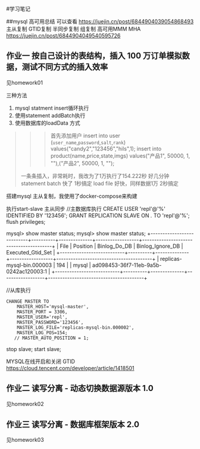 #学习笔记

##mysql 高可用总结
可以查看  https://juejin.cn/post/6844904039054868493
主从复制  GTID复制  半同步复制 组复制  高可用MMM MHA
https://juejin.cn/post/6844904049540595726

## 作业一 按自己设计的表结构，插入 100 万订单模拟数据，测试不同方式的插入效率

见homework01

三种方法 
1. mysql statment insert循环执行
2. 使用statement addBatch执行
3. 使用数据库的loadData 方式

>>> 首先添加用户
> insert into user (`user_name`,`password`,`salt`,`rank`) values("candy2","123456","hils",1);
> insert into product(name,price,state,imgs) values("产品1", 50000, 1, ""),("产品2", 50000, 1, "");
>
>
>一条条插入，非常耗时，我改为了1万执行了154.222秒 好几分钟
>statement batch 快了 1秒搞定
>load file 好快，同样数据1万 2秒搞定
>

搭建mysql 主从复制，我使用了docker-compose来构建

执行start-slave 主从同步
//主数据库执行
CREATE USER 'repl'@'%' IDENTIFIED BY '123456';
GRANT REPLICATION SLAVE ON *.* TO 'repl'@'%';
flush privileges;

mysql> show master status;
mysql> show master status;
+---------------------------+----------+--------------+------------------+----------------------------------------+
| File                      | Position | Binlog_Do_DB | Binlog_Ignore_DB | Executed_Gtid_Set                      |
+---------------------------+----------+--------------+------------------+----------------------------------------+
| replicas-mysql-bin.000003 |      194 |              | mysql            | ad098453-36f7-11eb-9a5b-0242ac120003:1 |
+---------------------------+----------+--------------+------------------+----------------------------------------+




//从库执行
   
    
```
CHANGE MASTER TO
    MASTER_HOST='mysql-master',  
    MASTER_PORT = 3306,
    MASTER_USER='repl',      
    MASTER_PASSWORD='123456',   
    MASTER_LOG_FILE='replicas-mysql-bin.000002',
    MASTER_LOG_POS=154;
   // MASTER_AUTO_POSITION = 1;
```

stop slave;
start slave;

MYSQL在线开启和关闭 GTID https://cloud.tencent.com/developer/article/1418501

## 作业二  读写分离 - 动态切换数据源版本 1.0
见homework02


## 作业三  读写分离 - 数据库框架版本 2.0
见homework03